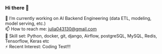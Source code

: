 ### Hi there 👋

<!--
**likelion-Jiyeong/likelion-Jiyeong** is a ✨ _special_ ✨ repository because its `README.md` (this file) appears on your GitHub profile.

Here are some ideas to get you started:

- 🔭 I’m currently working on ...
- 🌱 I’m currently learning ...
- 👯 I’m looking to collaborate on ...
- 🤔 I’m looking for help with ...
- 💬 Ask me about ...
- 📫 How to reach me: ...
- 😄 Pronouns: ...
- ⚡ Fun fact: ...
-->
🔭 I’m currently working on AI Backend Engineering (data ETL, modeling, model serving, etc.)  
📫 How to reach me: julia043130@gmail.com  
🌱 Skill set: Python, docker, git, django, Airflow, postgreSQL, MySQL, Redis, Tensorflow, Keras etc  
⚡ Recent Interest: Coding Test!!!
